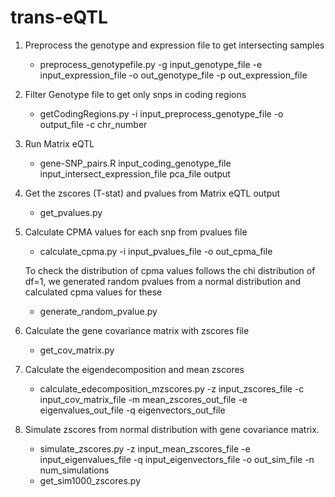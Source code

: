 # trans-eQTL

1. Preprocess the genotype and expression file to get intersecting samples
   - preprocess_genotypefile.py -g input_genotype_file -e input_expression_file -o out_genotype_file -p out_expression_file
2. Filter Genotype file to get only snps in coding regions
   - getCodingRegions.py -i input_preprocess_genotype_file -o output_file -c chr_number
3. Run Matrix eQTL
   - gene-SNP_pairs.R input_coding_genotype_file input_intersect_expression_file pca_file output
4. Get the zscores (T-stat) and pvalues from Matrix eQTL output
   - get_pvalues.py
5. Calculate CPMA values for each snp from pvalues file
   - calculate_cpma.py -i input_pvalues_file -o out_cpma_file
  
    To check the distribution of cpma values follows the chi distribution of df=1, we generated random pvalues from a normal distribution and calculated cpma values for these
   - generate_random_pvalue.py 
6. Calculate the gene covariance matrix with zscores file
   - get_cov_matrix.py 
7. Calculate the eigendecomposition and mean zscores
   - calculate_edecomposition_mzscores.py -z input_zscores_file -c input_cov_matrix_file -m mean_zscores_out_file -e eigenvalues_out_file -q eigenvectors_out_file
8. Simulate zscores from normal distribution with gene covariance matrix.
   - simulate_zscores.py -z input_mean_zscores_file -e input_eigenvalues_file -q input_eigenvectors_file -o out_sim_file -n num_simulations
   - get_sim1000_zscores.py 

